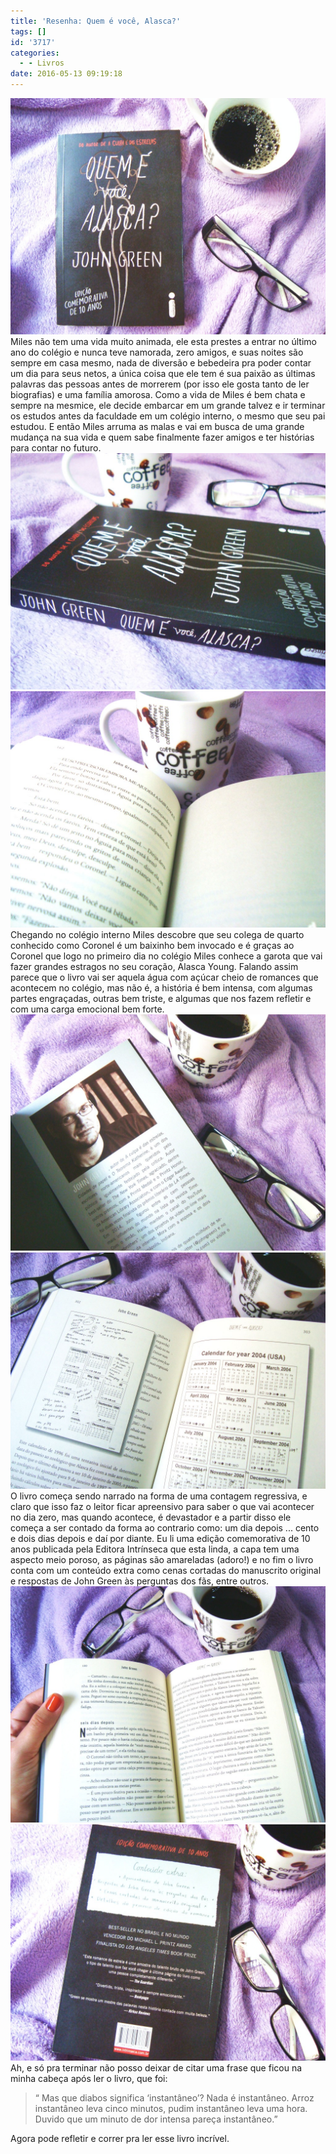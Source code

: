 ```yaml
---
title: 'Resenha: Quem é você, Alasca?'
tags: []
id: '3717'
categories:
  - - Livros
date: 2016-05-13 09:19:18
---
```


[![quem é você alasca ](/images/2016/05/Capa-do-livro-Quem-é-você-Alasca-1024x768.jpg)](/images/2016/05/Capa-do-livro-Quem-é-você-Alasca.jpg) Miles não tem uma vida muito animada, ele esta prestes a entrar no último ano do colégio e nunca teve namorada, zero amigos, e suas noites são sempre em casa mesmo, nada de diversão e bebedeira pra poder contar um dia para seus netos, a única coisa que ele tem é sua paixão as últimas palavras das pessoas antes de morrerem (por isso ele gosta tanto de ler biografias) e uma família amorosa. Como a vida de Miles é bem chata e sempre na mesmice, ele decide embarcar em um grande talvez e ir terminar os estudos antes da faculdade em um colégio interno, o mesmo que seu pai estudou. E então Miles arruma as malas e vai em busca de uma grande mudança na sua vida e quem sabe finalmente fazer amigos e ter histórias para contar no futuro. [![resumo - quem é você, Alasca?](/images/2016/05/lombada-do-livro-quem-é-você-alasca-1024x768.jpg)](/images/2016/05/lombada-do-livro-quem-é-você-alasca.jpg) [![resenha do livro - quem é você, Alasca?](/images/2016/05/resumo-Quem-é-você-Alasca-1024x768.jpg)](/images/2016/05/resumo-Quem-é-você-Alasca.jpg) Chegando no colégio interno Miles descobre que seu colega de quarto conhecido como Coronel é um baixinho bem invocado e é graças ao Coronel que logo no primeiro dia no colégio Miles conhece a garota que vai fazer grandes estragos no seu coração, Alasca Young. Falando assim parece que o livro vai ser aquela água com açúcar cheio de romances que acontecem no colégio, mas não é, a história é bem intensa, com algumas partes engraçadas, outras bem triste, e algumas que nos fazem refletir e com uma carga emocional bem forte. [![John Green - quem é você Alasca?](/images/2016/05/John-Green-livro-quem-é-você-Alasca-1024x768.jpg)](/images/2016/05/John-Green-livro-quem-é-você-Alasca.jpg) [![ Quem é você, Alasca? - Resenha ](/images/2016/05/páginas-do-livro-quem-é-você-Alasca-1024x768.jpg)](/images/2016/05/páginas-do-livro-quem-é-você-Alasca.jpg) O livro começa sendo narrado na forma de uma contagem regressiva, e claro que isso faz o leitor ficar apreensivo para saber o que vai acontecer no dia zero, mas quando acontece, é devastador e a partir disso ele começa a ser contado da forma ao contrario como: um dia depois ... cento e dois dias depois e daí por diante. Eu li uma edição comemorativa de 10 anos publicada pela Editora Intrínseca que esta linda, a capa tem uma aspecto meio poroso, as páginas são amareladas (adoro!) e no fim o livro conta com um conteúdo extra como cenas cortadas do manuscrito original e respostas de John Green às perguntas dos fãs, entre outros. [![resumo - quem é você alasca ](/images/2016/05/Livro-quem-é-você-Alasca-1024x768.jpg)](/images/2016/05/Livro-quem-é-você-Alasca.jpg) [![resenha do livro - quem é você alasca?](/images/2016/05/contra-capa-livro-quem-é-você-alasca-1024x768.jpg)](/images/2016/05/contra-capa-livro-quem-é-você-alasca.jpg) Ah, e só pra terminar não posso deixar de citar uma frase que ficou na minha cabeça após ler o livro, que foi:

> “ Mas que diabos significa ‘instantâneo’? Nada é instantâneo. Arroz instantâneo leva cinco minutos, pudim instantâneo leva uma hora. Duvido que um minuto de dor intensa pareça instantâneo.”

Agora pode refletir e correr pra ler esse livro incrível.

